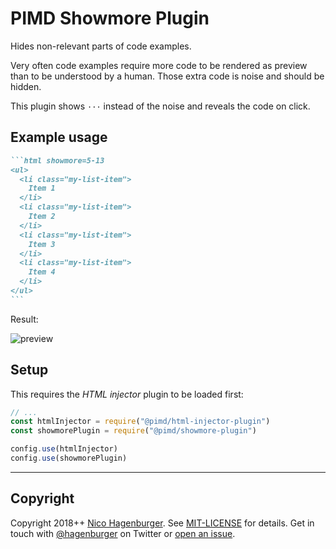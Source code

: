 # PIMD Showmore Plugin

Hides non-relevant parts of code examples.

Very often code examples require more code to be rendered as preview than to be
understood by a human. Those extra code is noise and should be hidden.

This plugin shows `···` instead of the noise and reveals the code on click.

## Example usage

````markdown
```html showmore=5-13
<ul>
  <li class="my-list-item">
    Item 1
  </li>
  <li class="my-list-item">
    Item 2
  </li>
  <li class="my-list-item">
    Item 3
  </li>
  <li class="my-list-item">
    Item 4
  </li>
</ul>
```
````

Result:

![preview](https://user-images.githubusercontent.com/103399/44298456-b4d60180-a2e3-11e8-96f7-5740028c564c.png)

## Setup

This requires the _HTML injector_ plugin to be loaded first:

```javascript
// ...
const htmlInjector = require("@pimd/html-injector-plugin")
const showmorePlugin = require("@pimd/showmore-plugin")

config.use(htmlInjector)
config.use(showmorePlugin)
```

---

## Copyright

Copyright 2018++ [Nico Hagenburger](https://www.hagenburger.net). See
[MIT-LICENSE](MIT-LICENSE) for details. Get in touch with
[@hagenburger](https://twitter.com/hagenburger) on Twitter or
[open an issue](https://github.com/hagenburger/pimd/issues/new).
